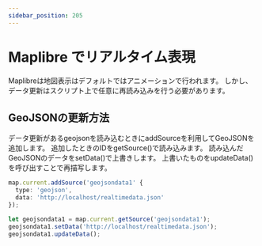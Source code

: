 ```yaml
---
sidebar_position: 205
---
```


# Maplibre でリアルタイム表現

Maplibreは地図表示はデフォルトではアニメーションで行われます。
しかし、データ更新はスクリプト上で任意に再読み込みを行う必要があります。


## GeoJSONの更新方法

データ更新があるgeojsonを読み込むときにaddSourceを利用してGeoJSONを追加します。
追加したときのIDをgetSource()で読み込みます。
読み込んだGeoJSONのデータをsetData()で上書きします。
上書いたものをupdateData()を呼び出すことで再描写します。

```typescript
map.current.addSource('geojsondata1' {
  type: 'geojson',
  data: 'http://localhost/realtimedata.json'
});

let geojsondata1 = map.current.getSource('geojsondata1');
geojsondata1.setData('http://localhost/realtimedata.json');
geojsondata1.updateData();
```
